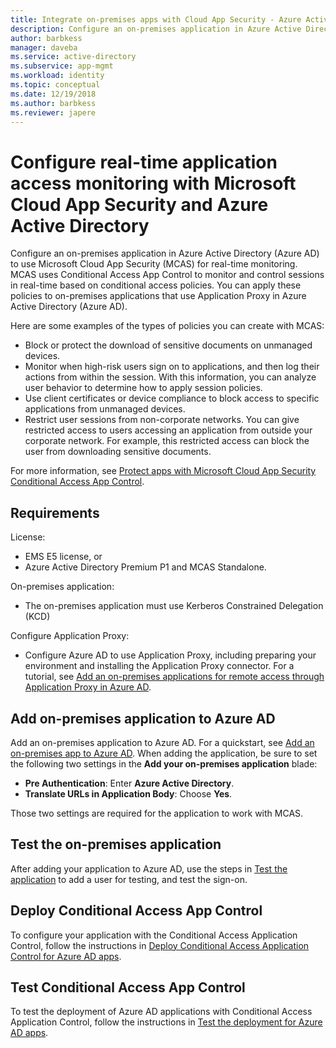 ```yaml
---
title: Integrate on-premises apps with Cloud App Security - Azure Active Directory | Microsoft Docs
description: Configure an on-premises application in Azure Active Directory to work with Microsoft Cloud App Security (MCAS). Use the MCAS Conditional Access App Control to monitor and control sessions in real-time based on conditional access policies. You can apply these policies to on-premises applications that use Application Proxy in Azure Active Directory (Azure AD).
author: barbkess
manager: daveba
ms.service: active-directory
ms.subservice: app-mgmt
ms.workload: identity
ms.topic: conceptual
ms.date: 12/19/2018
ms.author: barbkess
ms.reviewer: japere
---
```


# Configure real-time application access monitoring with Microsoft Cloud App Security and Azure Active Directory
Configure an on-premises application in Azure Active Directory (Azure AD) to use Microsoft Cloud App Security (MCAS) for real-time monitoring. MCAS uses Conditional Access App Control to monitor and control sessions in real-time based on conditional access policies. You can apply these policies to on-premises applications that use Application Proxy in Azure Active Directory (Azure AD).

Here are some examples of the types of policies you can create with MCAS:

- Block or protect the download of sensitive documents on unmanaged devices.
- Monitor when high-risk users sign on to applications, and then log their actions from within the session. With this information, you can analyze user behavior to determine how to apply session policies.
- Use client certificates or device compliance to block access to specific applications from unmanaged devices.
- Restrict user sessions from non-corporate networks. You can give restricted access to users accessing an application from outside your corporate network. For example, this restricted access can block the user from downloading sensitive documents.

For more information, see [Protect apps with Microsoft Cloud App Security Conditional Access App Control](/cloud-app-security/proxy-intro-aad).

## Requirements

License:

- EMS E5 license, or 
- Azure Active Directory Premium P1 and MCAS Standalone.

On-premises application:

- The on-premises application must use Kerberos Constrained Delegation (KCD)

Configure Application Proxy:

- Configure Azure AD to use Application Proxy, including preparing your environment and installing the Application Proxy connector. For a tutorial, see [Add an on-premises applications for remote access through Application Proxy in Azure AD](application-proxy-add-on-premises-application.md). 

## Add on-premises application to Azure AD

Add an on-premises application to Azure AD. For a quickstart, see [Add an on-premises app to Azure AD](application-proxy-add-on-premises-application.md#add-an-on-premises-app-to-azure-ad). When adding the application, be sure to set the following two settings in the **Add your on-premises application** blade:

- **Pre Authentication**: Enter **Azure Active Directory**.
- **Translate URLs in Application Body**: Choose **Yes**.

Those two settings are required for the application to work with MCAS.

## Test the on-premises application

After adding your application to Azure AD, use the steps in [Test the application](application-proxy-add-on-premises-application.md#test-the-application) to add a user for testing, and test the sign-on. 

## Deploy Conditional Access App Control

To configure your application with the Conditional Access Application Control, follow the instructions in [Deploy Conditional Access Application Control for Azure AD apps](/cloud-app-security/proxy-deployment-aad).


## Test Conditional Access App Control

To test the deployment of Azure AD applications with Conditional Access Application Control, follow the instructions in [Test the deployment for Azure AD apps](/cloud-app-security/proxy-deployment-aad).





